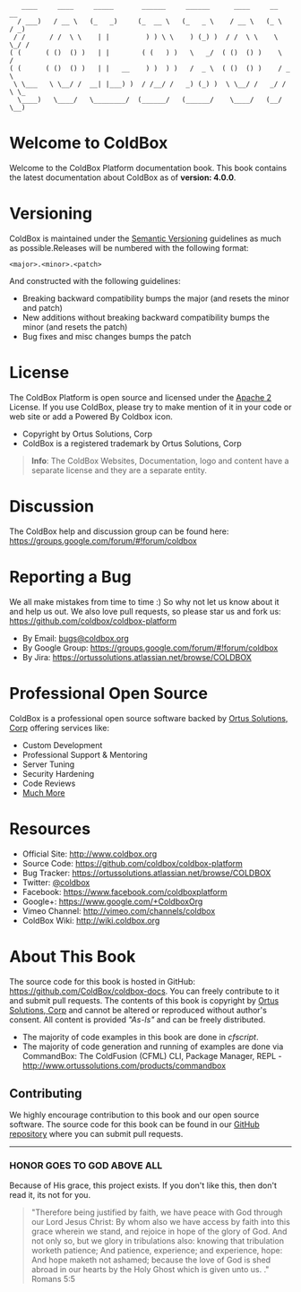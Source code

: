 ```
   ____     ____     _____       ______     ______      ____     __     __  
  / ___)   / __ \   (_   _)     (_  __ \   (_   _ \    / __ \   (_ \   / _) 
 / /      / /  \ \    | |         ) ) \ \    ) (_) )  / /  \ \    \ \_/ /   
( (      ( ()  () )   | |        ( (   ) )   \   _/  ( ()  () )    \   /    
( (      ( ()  () )   | |   __    ) )  ) )   /  _ \  ( ()  () )    / _ \    
 \ \___   \ \__/ /  __| |___) )  / /__/ /   _) (_) )  \ \__/ /   _/ / \ \_  
  \____)   \____/   \________/  (______/   (______/    \____/   (__/   \__)
```  

# Welcome to ColdBox

Welcome to the ColdBox Platform documentation book.  This book contains the latest documentation about ColdBox as of **version: 4.0.0**.

# Versioning
ColdBox is maintained under the [Semantic Versioning](http://semver.org) guidelines as much as possible.Releases will be numbered with the following format:

```
<major>.<minor>.<patch>
```

And constructed with the following guidelines:

* Breaking backward compatibility bumps the major (and resets the minor and patch)
* New additions without breaking backward compatibility bumps the minor (and resets the patch)
* Bug fixes and misc changes bumps the patch


# License
The ColdBox Platform is open source and licensed under the [Apache 2](http://www.apache.org/licenses/LICENSE-2.0.html) License.  If you use ColdBox, 
please try to make mention of it in your code or web site or add a Powered By Coldbox icon.

* Copyright by Ortus Solutions, Corp
* ColdBox is a registered trademark by Ortus Solutions, Corp


>**Info**: The ColdBox Websites, Documentation, logo and content have a separate license and they are a separate entity.

# Discussion
The ColdBox help and discussion group can be found here: https://groups.google.com/forum/#!forum/coldbox

# Reporting a Bug
We all make mistakes from time to time :) So why not let us know about it and help us out.  We also love pull requests, so please star us and fork us: https://github.com/coldbox/coldbox-platform
* By Email: [bugs@coldbox.org](mailto:bugs@coldbox.org)
* By Google Group: https://groups.google.com/forum/#!forum/coldbox
* By Jira: https://ortussolutions.atlassian.net/browse/COLDBOX

# Professional Open Source
ColdBox is a professional open source software backed by [Ortus Solutions, Corp](http://www.ortussolutions.com/services) offering services like:
* Custom Development
* Professional Support & Mentoring
* Server Tuning
* Security Hardening
* Code Reviews
* [Much More](http://www.ortussolutions.com/services)

# Resources
* Official Site: http://www.coldbox.org
* Source Code: https://github.com/coldbox/coldbox-platform
* Bug Tracker: https://ortussolutions.atlassian.net/browse/COLDBOX
* Twitter: [@coldbox](http://www.twitter.com/coldbox)
* Facebook: https://www.facebook.com/coldboxplatform
* Google+: https://www.google.com/+ColdboxOrg
* Vimeo Channel: http://vimeo.com/channels/coldbox
* ColdBox Wiki: http://wiki.coldbox.org


# About This Book
The source code for this book is hosted in GitHub: https://github.com/ColdBox/coldbox-docs. You can freely contribute to it and submit pull requests.  The contents of this book is copyright by [Ortus Solutions, Corp](http://www.ortussolutions.com) and cannot be altered or reproduced without author's consent.  All content is provided *"As-Is"* and can be freely distributed. 

* The majority of code examples in this book are done in *cfscript*.
* The majority of code generation and running of examples are done via CommandBox: The ColdFusion (CFML) CLI, Package Manager, REPL - http://www.ortussolutions.com/products/commandbox


## Contributing
We highly encourage contribution to this book and our open source software.  The source code for this book can be found in our [GitHub repository](https://github.com/ColdBox/coldbox-docs) where you can submit pull requests.

---

### HONOR GOES TO GOD ABOVE ALL
Because of His grace, this project exists. If you don't like this, then don't read it, its not for you.

<blockquote>
"Therefore being justified by faith, we have peace with God through our Lord Jesus Christ:
By whom also we have access by faith into this grace wherein we stand, and rejoice in hope of the glory of God.
And not only so, but we glory in tribulations also: knowing that tribulation worketh patience;
And patience, experience; and experience, hope:
And hope maketh not ashamed; because the love of God is shed abroad in our hearts by the 
Holy Ghost which is given unto us. ." Romans 5:5
</blockquote>



